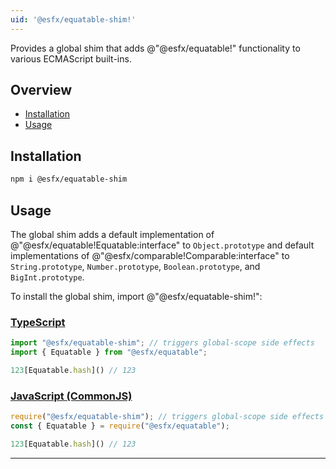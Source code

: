 ```yaml
---
uid: '@esfx/equatable-shim!'
---
```


Provides a global shim that adds @"@esfx/equatable!" functionality to various ECMAScript built-ins.

## Overview

* [Installation](#installation)
* [Usage](#usage)

## Installation

```sh
npm i @esfx/equatable-shim
```

## Usage

The global shim adds a default implementation of @"@esfx/equatable!Equatable:interface" to `Object.prototype` and default implementations of
@"@esfx/comparable!Comparable:interface" to `String.prototype`, `Number.prototype`, `Boolean.prototype`, and `BigInt.prototype`.

To install the global shim, import @"@esfx/equatable-shim!":

### [TypeScript](#tab/ts)
```ts
import "@esfx/equatable-shim"; // triggers global-scope side effects
import { Equatable } from "@esfx/equatable";

123[Equatable.hash]() // 123
```

### [JavaScript (CommonJS)](#tab/js)
```js
require("@esfx/equatable-shim"); // triggers global-scope side effects
const { Equatable } = require("@esfx/equatable");

123[Equatable.hash]() // 123
```

***